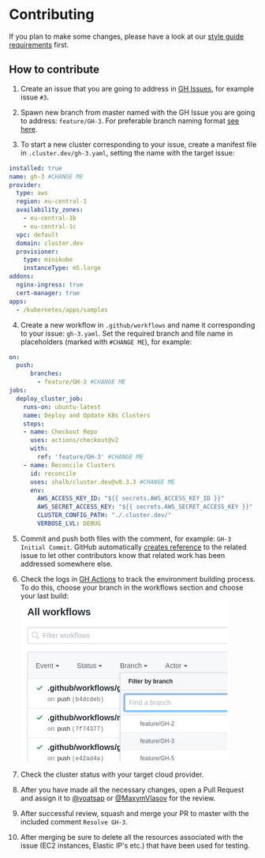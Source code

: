 # Contributing

If you plan to make some changes, please have a look at our [style guide requirements](style-guide.md) first.

## How to contribute

1) Create an issue that you are going to address in [GH Issues](https://github.com/shalb/cluster.dev/issues), for example issue `#3`.

2) Spawn new branch from master named with the GH Issue you are going to address: `feature/GH-3`. For preferable branch naming format [see here](https://github.com/pdffiller/styleguide-hooks/#branch-naming-format).

3) To start a new cluster corresponding to your issue, create a manifest file in `.cluster.dev/gh-3.yaml`, setting the name with the target issue:

```yaml
installed: true
name: gh-3 #CHANGE ME
provider:
  type: aws
  region: eu-central-1
  availability_zones:
    - eu-central-1b
    - eu-central-1c
  vpc: default
  domain: cluster.dev
  provisioner:
    type: minikube
    instanceType: m5.large
addons:
  nginx-ingress: true
  cert-manager: true
apps:
  - /kubernetes/apps/samples

```

4) Create a new workflow in `.github/workflows` and name it corresponding to your issue: `gh-3.yaml`. Set the required branch and file name in placeholders (marked with `#CHANGE ME`), for example:

```yaml
on:
  push:
      branches:
        - feature/GH-3 #CHANGE ME
jobs:
  deploy_cluster_job:
    runs-on: ubuntu-latest
    name: Deploy and Update K8s Clusters
    steps:
    - name: Checkout Repo
      uses: actions/checkout@v2
      with:
        ref: 'feature/GH-3' #CHANGE ME
    - name: Reconcile Clusters
      id: reconcile
      uses: shalb/cluster.dev@v0.3.3 #CHANGE ME
      env:
        AWS_ACCESS_KEY_ID: "${{ secrets.AWS_ACCESS_KEY_ID }}"
        AWS_SECRET_ACCESS_KEY: "${{ secrets.AWS_SECRET_ACCESS_KEY }}"
        CLUSTER_CONFIG_PATH: "./.cluster.dev/"
        VERBOSE_LVL: DEBUG
```

5) Commit and push both files with the comment, for example: `GH-3 Initial Commit`. GitHub automatically [creates reference](https://help.github.com/en/github/writing-on-github/autolinked-references-and-urls#issues-and-pull-requests) to the related issue to let other contributors know that related work has been addressed somewhere else.

6) Check the logs in [GH Actions](https://github.com/shalb/cluster.dev/actions) to track the environment building process. To do this, choose your branch in the workflows section and choose your last build:
![select the branch](images/contributing.md-select-the-branch.png)  

7) Check the cluster status with your target cloud provider.

8) After you have made all the necessary changes, open a Pull Request and assign it to [@voatsap](https://github.com/voatsap) or [@MaxymVlasov](https://github.com/MaxymVlasov) for the review.

9) After successful review, squash and merge your PR to master with the included comment `Resolve GH-3`.

10) After merging be sure to delete all the resources associated with the issue (EC2 instances, Elastic IP's etc.) that have been used for testing.
